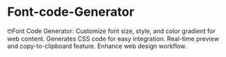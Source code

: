 # Font-code-Generator
🤓Font Code Generator: Customize font size, style, and color gradient for web content. Generates CSS code for easy integration. Real-time preview and copy-to-clipboard feature. Enhance web design workflow.
